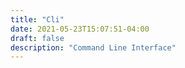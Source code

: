 ```yaml
---
title: "Cli"
date: 2021-05-23T15:07:51-04:00
draft: false
description: "Command Line Interface"
---
```


